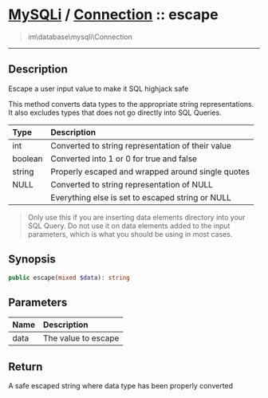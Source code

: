 # [MySQLi](mysql.md) / [Connection](mysql-Connection.md) :: escape
 > im\database\mysqli\Connection
____

## Description
Escape a user input value to make it SQL highjack safe

This method converts data types to the appropriate string representations.
It also excludes types that does not go directly into SQL Queries.

| Type     | Description                                       |
| :------- | :------------------------------------------------ |
| int      | Converted to string representation of their value |
| boolean  | Converted into 1 or 0 for true and false          |
| string   | Properly escaped and wrapped around single quotes |
| NULL     | Converted to string representation of NULL        |
|          | Everything else is set to escaped string or NULL  |

 > Only use this if you are inserting data elements directory into your SQL Query. Do not use it on data elements added to the input parameters, which is what you should be using in most cases.  

## Synopsis
```php
public escape(mixed $data): string
```

## Parameters
| Name | Description |
| :--- | :---------- |
| data | The value to escape |

## Return
A safe escaped string where data type has been properly converted
